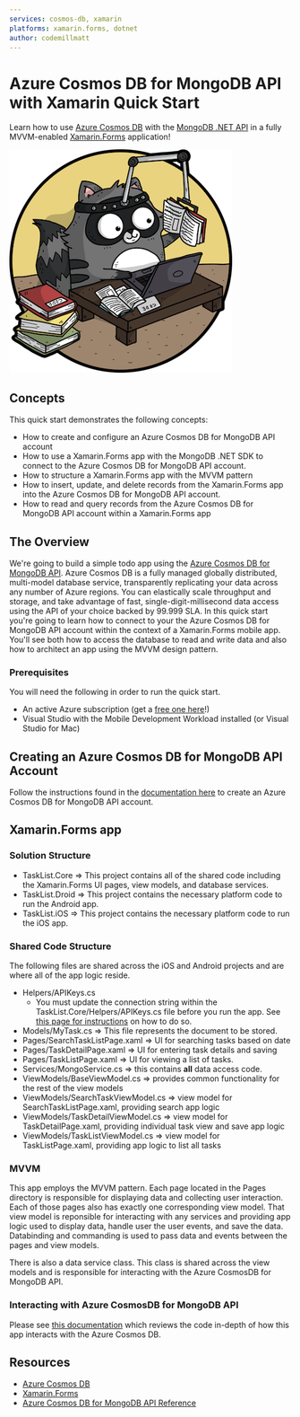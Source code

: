 ```yaml
---
services: cosmos-db, xamarin
platforms: xamarin.forms, dotnet
author: codemillmatt
---
```


# Azure Cosmos DB for MongoDB API with Xamarin Quick Start

Learn how to use [Azure Cosmos DB](https://msou.co/bk7) with the [MongoDB .NET API](https://msou.co/bla) in a fully MVVM-enabled [Xamarin.Forms](https://msou.co/bk8) application!

![Bit Dev Advocate Learning Cartoon Image](./art/Bit_Learning.png)

## Concepts

This quick start demonstrates the following concepts:

* How to create and configure an Azure Cosmos DB for MongoDB API account
* How to use a Xamarin.Forms app with the MongoDB .NET SDK to connect to the Azure Cosmos DB for MongoDB API account.
* How to structure a Xamarin.Forms app with the MVVM pattern
* How to insert, update, and delete records from the Xamarin.Forms app into the Azure Cosmos DB for MongoDB API account.
* How to read and query records from the Azure Cosmos DB for MongoDB API account within a Xamarin.Forms app

## The Overview

We're going to build a simple todo app using the [Azure Cosmos DB for MongoDB API](https://msou.co/blb). Azure Cosmos DB is a fully managed globally distributed, multi-model database service, transparently replicating your data across any number of Azure regions. You can elastically scale throughput and storage, and take advantage of fast, single-digit-millisecond data access using the API of your choice backed by 99.999 SLA. In this quick start you're going to learn how to connect to your the Azure Cosmos DB for MongoDB API account within the context of a Xamarin.Forms mobile app. You'll see both how to access the database to read and write data and also how to architect an app using the MVVM design pattern.

### Prerequisites

You will need the following in order to run the quick start.

* An active Azure subscription (get a [free one here](https://msou.co/bk3)!)
* Visual Studio with the Mobile Development Workload installed (or Visual Studio for Mac)

## Creating an Azure Cosmos DB for MongoDB API Account

Follow the instructions found in the [documentation here](https://msou.co/bk4) to create an Azure Cosmos DB for MongoDB API account.

## Xamarin.Forms app

### Solution Structure

* TaskList.Core => This project contains all of the shared code including the Xamarin.Forms UI pages, view models, and database services.
* TaskList.Droid => This project contains the necessary platform code to run the Android app.
* TaskList.iOS => This project contains the necessary platform code to run the iOS app.

### Shared Code Structure

The following files are shared across the iOS and Android projects and are where all of the app logic reside.

* Helpers/APIKeys.cs
  * You must update the connection string within the TaskList.Core/Helpers/APIKeys.cs file before you run the app. See [this page for instructions](https://msou.co/bk5) on how to do so.
* Models/MyTask.cs => This file represents the document to be stored.
* Pages/SearchTaskListPage.xaml => UI for searching tasks based on date
* Pages/TaskDetailPage.xaml => UI for entering task details and saving
* Pages/TaskListPage.xaml => UI for viewing a list of tasks.
* Services/MongoService.cs => this contains **all** data access code.
* ViewModels/BaseViewModel.cs => provides common functionality for the rest of the view models
* ViewModels/SearchTaskViewModel.cs => view model for SearchTaskListPage.xaml, providing search app logic
* ViewModels/TaskDetailViewModel.cs => view model for TaskDetailPage.xaml, providing individual task view and save app logic
* ViewModels/TaskListViewModel.cs => view model for TaskListPage.xaml, providing app logic to list all tasks

### MVVM

This app employs the MVVM pattern. Each page located in the Pages directory is responsible for displaying data and collecting user interaction. Each of those pages also has exactly one corresponding view model. That view model is reponsible for interacting with any services and providing app logic used to display data, handle user the user events, and save the data. Databinding and commanding is used to pass data and events between the pages and view models.

There is also a data service class. This class is shared across the view models and is responsible for interacting with the Azure CosmosDB for MongoDB API.

### Interacting with Azure CosmosDB for MongoDB API

Please see [this documentation](https://msou.co/bk6) which reviews the code in-depth of how this app interacts with the Azure Cosmos DB.

## Resources

* [Azure Cosmos DB](https://msou.co/bk7)
* [Xamarin.Forms](https://msou.co/bk8)
* [Azure Cosmos DB for MongoDB API Reference](https://msou.co/bk9)